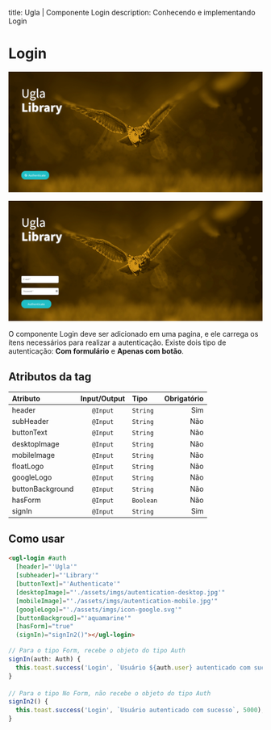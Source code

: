 title: Ugla | Componente Login
description: Conhecendo e implementando Login

# Login

[![Login](login-1.png)](login-1.png)

[![Login](login-2.png)](login-2.png)

O componente Login deve ser adicionado em uma pagina, e ele carrega os ítens necessários para realizar a autenticação.
Existe dois tipo de autenticação: **Com formulário** e **Apenas com botão**.

## Atributos da tag

Atributo                | Input/Output   | Tipo        | Obrigatório
:---------------------- | :------------: | :---------- | -------------:
header                  | `@Input`       | `String`    | Sim
subHeader               | `@Input`       | `String`    | Não
buttonText              | `@Input`       | `String`    | Não
desktopImage            | `@Input`       | `String`    | Não
mobileImage             | `@Input`       | `String`    | Não
floatLogo               | `@Input`       | `String`    | Não
googleLogo              | `@Input`       | `String`    | Não
buttonBackground        | `@Input`       | `String`    | Não
hasForm                 | `@Input`       | `Boolean`   | Não
signIn                  | `@Input`       | `String`    | Sim

## Como usar

```html tab='HTML'
<ugl-login #auth
  [header]="'Ugla'"
  [subheader]="'Library'"
  [buttonText]="'Authenticate'"
  [desktopImage]="'./assets/imgs/autentication-desktop.jpg'"
  [mobileImage]="'./assets/imgs/autentication-mobile.jpg'"
  [googleLogo]="'./assets/imgs/icon-google.svg'"
  [buttonBackgroud]="'aquamarine'"
  [hasForm]="true"
  (signIn)="signIn2()"></ugl-login>
```

```ts tab="TS"
// Para o tipo Form, recebe o objeto do tipo Auth
signIn(auth: Auth) {
  this.toast.success('Login', `Usuário ${auth.user} autenticado com sucesso`, 5000);
}

// Para o tipo No Form, não recebe o objeto do tipo Auth
signIn2() {
  this.toast.success('Login', `Usuário autenticado com sucesso`, 5000);
}
```